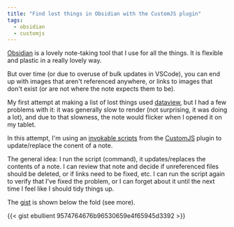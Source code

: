 ```yaml
---
title: "Find lost things in Obsidian with the CustomJS plugin"
tags:
  - obsidian
  - customjs
---
```


[Obsidian](https://obsidian.md) is a lovely note-taking tool that I use for all the things. 
It is flexible and plastic in a really lovely way. 

But over time (or due to overuse of bulk updates in VSCode), you can end up with images that aren't referenced anywhere, or links to images that don't exist (or are not where the note expects them to be).

My first attempt at making a list of lost things used [dataview](https://github.com/blacksmithgu/obsidian-dataview), but I had a few problems with it: it was generally slow to render (not surprising, it was doing a lot), and due to that slowness, the note would flicker when I opened it on my tablet.

In this attempt, I'm using an [invokable scripts](https://github.com/saml-dev/obsidian-custom-js#invocable-scripts) from the [CustomJS](https://github.com/saml-dev/obsidian-custom-js) plugin to update/replace the conent of a note. 

The general idea: I run the script (command), it updates/replaces the contents of a note. I can review that note and decide if unreferenced files should be deleted, or if links need to be fixed, etc. I can run the script again to verify that I've fixed the problem, or I can forget about it until the next time I feel like I should tidy things up.

The [gist](https://gist.github.com/ebullient/9574764676b96530659e4f65945d3392) is shown below the fold (see more).

<!--more-->

{{< gist ebullient 9574764676b96530659e4f65945d3392 >}}
